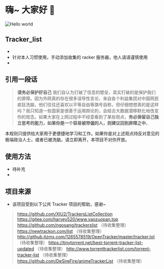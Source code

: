 # 嗨~ 大家好 :wave:

<img src="https://raw.githubusercontent.com/sagar-viradiya/sagar-viradiya/master/resources/banner.png" alt="Hello world">


## Tracker_list

- 
- 针对本人习惯使用，手动添加收集的 racker 服务器，他人请请谨慎使用
- 

## 引用一段话

> **请务必保护好自己** 我们自认为打破了信息的壁垒，其实打破的是保护我们的屏障。因为外网真的存在很多误导性言论，来自各个利益集团对中国网民疯狂洗脑，他们往往还喜欢以平等自由等旗号自称，但仔细想想真的是这样吗？我只知道一些国家是很善于运用舆论的，会结合大数据潜移默化地改变你的观念。如果大家在上网过程中不经意看到了某些观点，**务必保留自己独立思考的能力，如果你是一个容易被带偏的人，则建议回到屏障之中**。

本规则只提供给大家用于更便捷地学习和工作。如果你是对上述观点持反对意见的极端政治人士，或者已被洗脑，请立即离开，本项目不对你开放。

## 使用方法

- 待补充
- 

## 项目来源

- 该项目受到以下公共 Tracker 项目的帮助，感谢~

> https://github.com/XIU2/TrackersListCollection
> https://gitee.com/harvey520/www.yaozuopan.top
> https://github.com/ngosang/trackerslist （待收集整理）
> https://newtrackon.com/list （待收集整理）
> http://github.itzmx.com/1265578519/OpenTracker/master/tracker.txt （待收集整理）
> https://tinytorrent.net/best-torrent-tracker-list-updated （待收集整理）
> http://www.torrenttrackerlist.com/torrent-tracker-list  （待收集整理）
> https://github.com/DeSireFire/animeTrackerList  （待收集整理）
